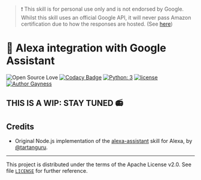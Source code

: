 > :heavy_exclamation_mark: This skill is for personal use only and is not endorsed by Google. Whilst this skill uses an official Google API, it will never pass Amazon certification due to how the responses are hosted. (See [here][1])

# :crystal_ball: Alexa integration with Google Assistant

![Open Source Love][opensource-img]
[![Codacy Badge][codacy-img]][codacy-link]
[![Python: 3][python3-img]][python3-link]
[![license][license-img]][license-link]
[![Author Gayness][gayness-img]][gayness-link]

## THIS IS A WIP: STAY TUNED :radio:

## Credits

- Original Node.js implementation of the [alexa-assistant][2] skill for Alexa, by [@tartanguru][3].

---
This project is distributed under the terms of the Apache License v2.0.
See file [`LICENSE`][4] for further reference.

 [1]: https://github.com/tartanguru/alexa-assistant/blob/master/readme.md
 [2]: https://github.com/tartanguru/alexa-assistant
 [3]: https://github.com/tartanguru
 [4]: https://github.com/circhioz/google-assistant-alexa-skill/blob/master/LICENSE

 [license-link]: https://opensource.org/licenses/Apache-2.0
 [license-img]: https://img.shields.io/badge/License-Apache%202.0-blue.svg
 [opensource-img]: https://img.shields.io/badge/Open%20Source-%E2%9D%A4-red.svg
 [python3-link]: https://docs.python.org/3.6/
 [python3-img]: https://img.shields.io/badge/python-3.6-brightgreen.svg
 [gayness-link]: https://github.com/circhioz
 [gayness-img]: https://img.shields.io/badge/Author%20gayness-100%25-ff69b4.svg
 [codacy-link]: https://www.codacy.com/app/circhioz/google-assistant-alexa-skill?utm_source=github.com&amp;utm_medium=referral&amp;utm_content=circhioz/google-assistant-alexa-skill&amp;utm_campaign=Badge_Grade
 [codacy-img]: https://api.codacy.com/project/badge/Grade/475d297827f842a7a72d3c8f405bad29
